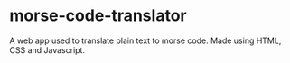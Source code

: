 # morse-code-translator

A web app used to translate plain text to morse code. Made using HTML, CSS and Javascript.
